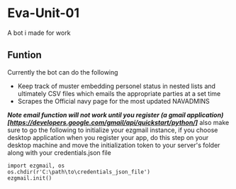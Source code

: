 # Eva-Unit-01
A bot i made for work

## Funtion
Currently the bot can do the following
- Keep track of muster embedding personel status in nested lists and ultimately CSV files which emails the appropriate parties at a set time
- Scrapes the Official navy page for the most updated NAVADMINS

***Note email function will not work until you register (a gmail application)[https://developers.google.com/gmail/api/quickstart/python/]*** 
also make sure to go the following to initialize your ezgmail instance, if you choose desktop application when you register your app, do this step on your desktop machine and move the initialization token to your server's folder along with your credentials.json file
```
import ezgmail, os
os.chdir(r'C:\path\to\credentials_json_file')
ezgmail.init()
```
